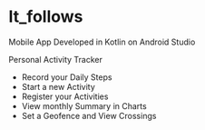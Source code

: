 # It_follows
Mobile App Developed in Kotlin on Android Studio

Personal Activity Tracker
- Record your Daily Steps
- Start a new Activity
- Register your Activities
- View monthly Summary in Charts
- Set a Geofence and View Crossings
